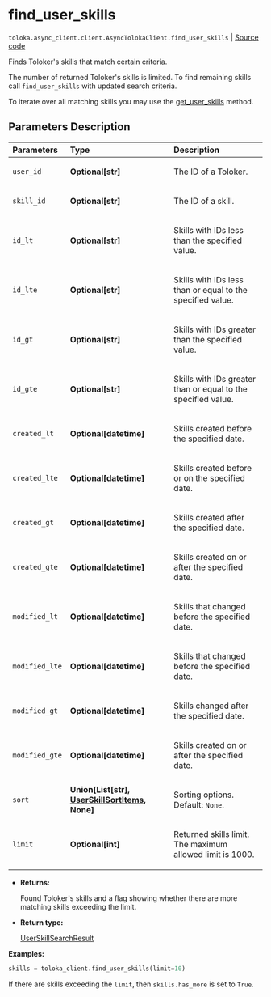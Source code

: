 # find_user_skills
`toloka.async_client.client.AsyncTolokaClient.find_user_skills` | [Source code](https://github.com/Toloka/toloka-kit/blob/v1.2.0/src/client/__init__.py#L0)

Finds Toloker's skills that match certain criteria.


The number of returned Toloker's skills is limited. To find remaining skills call `find_user_skills` with updated search criteria.

To iterate over all matching skills you may use the [get_user_skills](toloka.client.TolokaClient.get_user_skills.md) method.

## Parameters Description

| Parameters | Type | Description |
| :----------| :----| :-----------|
`user_id`|**Optional\[str\]**|<p>The ID of a Toloker.</p>
`skill_id`|**Optional\[str\]**|<p>The ID of a skill.</p>
`id_lt`|**Optional\[str\]**|<p>Skills with IDs less than the specified value.</p>
`id_lte`|**Optional\[str\]**|<p>Skills with IDs less than or equal to the specified value.</p>
`id_gt`|**Optional\[str\]**|<p>Skills with IDs greater than the specified value.</p>
`id_gte`|**Optional\[str\]**|<p>Skills with IDs greater than or equal to the specified value.</p>
`created_lt`|**Optional\[datetime\]**|<p>Skills created before the specified date.</p>
`created_lte`|**Optional\[datetime\]**|<p>Skills created before or on the specified date.</p>
`created_gt`|**Optional\[datetime\]**|<p>Skills created after the specified date.</p>
`created_gte`|**Optional\[datetime\]**|<p>Skills created on or after the specified date.</p>
`modified_lt`|**Optional\[datetime\]**|<p>Skills that changed before the specified date.</p>
`modified_lte`|**Optional\[datetime\]**|<p>Skills that changed before the specified date.</p>
`modified_gt`|**Optional\[datetime\]**|<p>Skills changed after the specified date.</p>
`modified_gte`|**Optional\[datetime\]**|<p>Skills created on or after the specified date.</p>
`sort`|**Union\[List\[str\], [UserSkillSortItems](toloka.client.search_requests.UserSkillSortItems.md), None\]**|<p>Sorting options. Default: `None`.</p>
`limit`|**Optional\[int\]**|<p>Returned skills limit. The maximum allowed limit is 1000.</p>

* **Returns:**

  Found Toloker's skills and a flag showing whether there are more matching skills exceeding the limit.

* **Return type:**

  [UserSkillSearchResult](toloka.client.search_results.UserSkillSearchResult.md)

**Examples:**


```python
skills = toloka_client.find_user_skills(limit=10)
```

If there are skills exceeding the `limit`, then `skills.has_more` is set to `True`.
